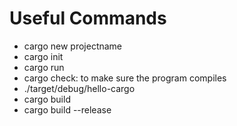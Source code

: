 # Useful Commands

- cargo new projectname
- cargo init
- cargo run
- cargo check: to make sure the program compiles
- ./target/debug/hello-cargo
- cargo build
- cargo build --release